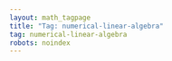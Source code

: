 ```yaml
---
layout: math_tagpage
title: "Tag: numerical-linear-algebra"
tag: numerical-linear-algebra
robots: noindex
---
```

